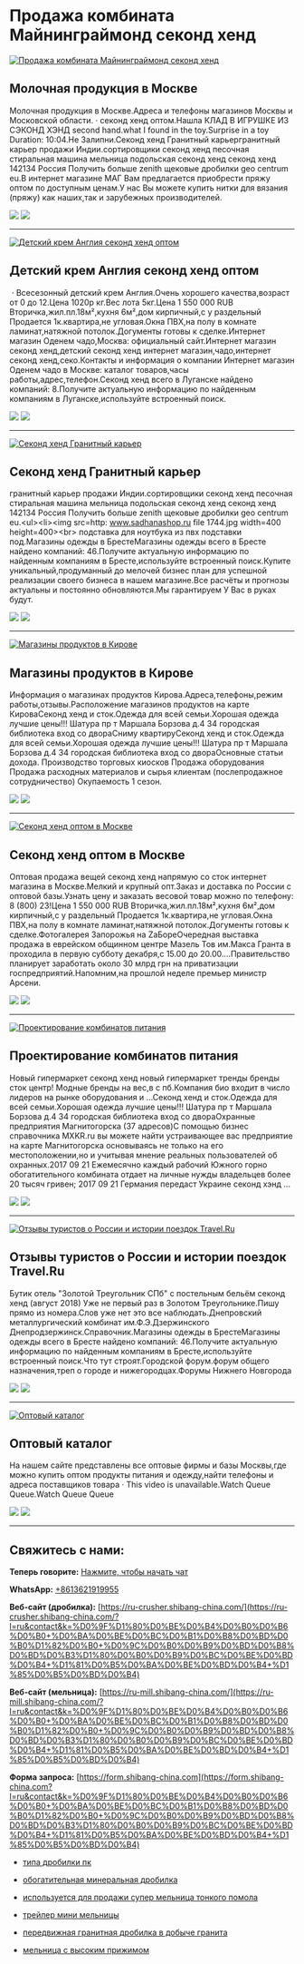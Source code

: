 # Продажа комбината Майнинграймонд секонд хенд

<a href="https://swt.shibang-china.com/?l=ru&img&k=%D0%9F%D1%80%D0%BE%D0%B4%D0%B0%D0%B6%D0%B0+%D0%BA%D0%BE%D0%BC%D0%B1%D0%B8%D0%BD%D0%B0%D1%82%D0%B0+%D0%9C%D0%B0%D0%B9%D0%BD%D0%B8%D0%BD%D0%B3%D1%80%D0%B0%D0%B9%D0%BC%D0%BE%D0%BD%D0%B4+%D1%81%D0%B5%D0%BA%D0%BE%D0%BD%D0%B4+%D1%85%D0%B5%D0%BD%D0%B4" target="_blank">![Продажа комбината Майнинграймонд секонд хенд](http://static.shibang-china.com/all-800x300/82.jpg)</a>

## Молочная продукция в Москве
Молочная продукция в Москве.Адреса и телефоны магазинов Москвы и Московской области.&nbsp;&#0183;&#32;секонд хенд оптом.Нашла КЛАД В ИГРУШКЕ ИЗ СЭКОНД ХЭНД second hand.what I found in the toy.Surprise in a toy Duration: 10:04.Не Залипни.Секонд хенд Гранитный карьергранитный карьер продажи Индии.сортировщики секонд хенд песочная стиральная машина мельница подольская секонд хенд секонд хенд 142134 Россия Получить больше zenith щековые дробилки geo centrum eu.В интернет магазине МАГ Вам предлагается приобрести пряжу оптом по доступным ценам.У нас Вы можете купить нитки для вязания (пряжу) как наших,так и зарубежных производителей.


<a href="https://whatsapp.shibangsoft.com/WhatsApp.php" target="_blank" title="WhatsApp">![](http://static.shibang-china.com/icon/whatsapp.png)</a> <a href="https://swt.shibang-china.com/?l=ru&icon&k=%D0%9F%D1%80%D0%BE%D0%B4%D0%B0%D0%B6%D0%B0+%D0%BA%D0%BE%D0%BC%D0%B1%D0%B8%D0%BD%D0%B0%D1%82%D0%B0+%D0%9C%D0%B0%D0%B9%D0%BD%D0%B8%D0%BD%D0%B3%D1%80%D0%B0%D0%B9%D0%BC%D0%BE%D0%BD%D0%B4+%D1%81%D0%B5%D0%BA%D0%BE%D0%BD%D0%B4+%D1%85%D0%B5%D0%BD%D0%B4" target="_blank">![](http://static.shibang-china.com/icon/chat-ru.png)</a>

---

<a href="https://swt.shibang-china.com/?l=ru&img&k=%D0%9F%D1%80%D0%BE%D0%B4%D0%B0%D0%B6%D0%B0+%D0%BA%D0%BE%D0%BC%D0%B1%D0%B8%D0%BD%D0%B0%D1%82%D0%B0+%D0%9C%D0%B0%D0%B9%D0%BD%D0%B8%D0%BD%D0%B3%D1%80%D0%B0%D0%B9%D0%BC%D0%BE%D0%BD%D0%B4+%D1%81%D0%B5%D0%BA%D0%BE%D0%BD%D0%B4+%D1%85%D0%B5%D0%BD%D0%B4" target="_blank">![Детский крем Англия секонд хенд оптом](http://static.shibang-china.com/all-800x300/999.jpg)</a>

## Детский крем Англия секонд хенд оптом
&nbsp;&#0183;&#32;Всесезонный детский крем Англия.Очень хорошего качества,возраст от 0 до 12.Цена 1020р кг.Вес лота 5кг.Цена 1 550 000 RUB Вторичка,жил.пл.18м&#178;,кухня 6м&#178;,дом кирпичный,с у раздельный Продается 1к.квартира,не угловая.Окна ПВХ,на полу в комнате ламинат,натяжной потолок.Догументы готовы к сделке.Интернет магазин Оденем чадо,Москва: официальный сайт.Интернет магазин секонд хенд,детский секонд хенд интернет магазин,чадо,интернет секонд хенд,секо.Контакты и информация о компании Интернет магазин Оденем чадо в Москвe: каталог товаров,часы работы,адрес,телефон.Секонд хенд всего в Луганске найдено компаний: 8.Получите актуальную информацию по найденным компаниям в Луганске,используйте встроенный поиск.


<a href="https://whatsapp.shibangsoft.com/WhatsApp.php" target="_blank" title="WhatsApp">![](http://static.shibang-china.com/icon/whatsapp.png)</a> <a href="https://swt.shibang-china.com/?l=ru&icon&k=%D0%9F%D1%80%D0%BE%D0%B4%D0%B0%D0%B6%D0%B0+%D0%BA%D0%BE%D0%BC%D0%B1%D0%B8%D0%BD%D0%B0%D1%82%D0%B0+%D0%9C%D0%B0%D0%B9%D0%BD%D0%B8%D0%BD%D0%B3%D1%80%D0%B0%D0%B9%D0%BC%D0%BE%D0%BD%D0%B4+%D1%81%D0%B5%D0%BA%D0%BE%D0%BD%D0%B4+%D1%85%D0%B5%D0%BD%D0%B4" target="_blank">![](http://static.shibang-china.com/icon/chat-ru.png)</a>

---

<a href="https://swt.shibang-china.com/?l=ru&img&k=%D0%9F%D1%80%D0%BE%D0%B4%D0%B0%D0%B6%D0%B0+%D0%BA%D0%BE%D0%BC%D0%B1%D0%B8%D0%BD%D0%B0%D1%82%D0%B0+%D0%9C%D0%B0%D0%B9%D0%BD%D0%B8%D0%BD%D0%B3%D1%80%D0%B0%D0%B9%D0%BC%D0%BE%D0%BD%D0%B4+%D1%81%D0%B5%D0%BA%D0%BE%D0%BD%D0%B4+%D1%85%D0%B5%D0%BD%D0%B4" target="_blank">![Секонд хенд Гранитный карьер](http://static.shibang-china.com/all-800x300/747.jpg)</a>

## Секонд хенд Гранитный карьер
гранитный карьер продажи Индии.сортировщики секонд хенд песочная стиральная машина мельница подольская секонд хенд секонд хенд 142134 Россия Получить больше zenith щековые дробилки geo centrum eu.&lt;ul&gt;&lt;li&gt;&lt;img src=http: www.sadhanashop.ru file 1744.jpg width=400 height=400&gt;&lt;br&gt; подставка для ноутбука из пвх подставки под.Магазины одежды в БрестеМагазины одежды всего в Бресте найдено компаний: 46.Получите актуальную информацию по найденным компаниям в Бресте,используйте встроенный поиск.Купите уникальный,продуманный до мелочей бизнес план для успешной реализации своего бизнеса в нашем магазине.Все расчёты и прогнозы актуальны и постоянно обновляются.Мы гарантируем У Вас в руках будут.


<a href="https://whatsapp.shibangsoft.com/WhatsApp.php" target="_blank" title="WhatsApp">![](http://static.shibang-china.com/icon/whatsapp.png)</a> <a href="https://swt.shibang-china.com/?l=ru&icon&k=%D0%9F%D1%80%D0%BE%D0%B4%D0%B0%D0%B6%D0%B0+%D0%BA%D0%BE%D0%BC%D0%B1%D0%B8%D0%BD%D0%B0%D1%82%D0%B0+%D0%9C%D0%B0%D0%B9%D0%BD%D0%B8%D0%BD%D0%B3%D1%80%D0%B0%D0%B9%D0%BC%D0%BE%D0%BD%D0%B4+%D1%81%D0%B5%D0%BA%D0%BE%D0%BD%D0%B4+%D1%85%D0%B5%D0%BD%D0%B4" target="_blank">![](http://static.shibang-china.com/icon/chat-ru.png)</a>

---

<a href="https://swt.shibang-china.com/?l=ru&img&k=%D0%9F%D1%80%D0%BE%D0%B4%D0%B0%D0%B6%D0%B0+%D0%BA%D0%BE%D0%BC%D0%B1%D0%B8%D0%BD%D0%B0%D1%82%D0%B0+%D0%9C%D0%B0%D0%B9%D0%BD%D0%B8%D0%BD%D0%B3%D1%80%D0%B0%D0%B9%D0%BC%D0%BE%D0%BD%D0%B4+%D1%81%D0%B5%D0%BA%D0%BE%D0%BD%D0%B4+%D1%85%D0%B5%D0%BD%D0%B4" target="_blank">![Магазины продуктов в Кирове](http://static.shibang-china.com/all-800x300/449.jpg)</a>

## Магазины продуктов в Кирове
Информация о магазинах продуктов Кирова.Адреса,телефоны,режим работы,отзывы.Расположение магазинов продуктов на карте КироваСеконд хенд и сток.Одежда для всей семьи.Хорошая одежда лучшие цены!!! Шатура пр т Маршала Борзова д.4 34 городская библиотека вход со двораСниму квартируСеконд хенд и сток.Одежда для всей семьи.Хорошая одежда лучшие цены!!! Шатура пр т Маршала Борзова д.4 34 городская библиотека вход со двораОсновные статьи дохода. Производство торговых киосков Продажа оборудования Продажа расходных материалов и сырья клиентам (послепродажное сотрудничество) Окупаемость 1 сезон.


<a href="https://whatsapp.shibangsoft.com/WhatsApp.php" target="_blank" title="WhatsApp">![](http://static.shibang-china.com/icon/whatsapp.png)</a> <a href="https://swt.shibang-china.com/?l=ru&icon&k=%D0%9F%D1%80%D0%BE%D0%B4%D0%B0%D0%B6%D0%B0+%D0%BA%D0%BE%D0%BC%D0%B1%D0%B8%D0%BD%D0%B0%D1%82%D0%B0+%D0%9C%D0%B0%D0%B9%D0%BD%D0%B8%D0%BD%D0%B3%D1%80%D0%B0%D0%B9%D0%BC%D0%BE%D0%BD%D0%B4+%D1%81%D0%B5%D0%BA%D0%BE%D0%BD%D0%B4+%D1%85%D0%B5%D0%BD%D0%B4" target="_blank">![](http://static.shibang-china.com/icon/chat-ru.png)</a>

---

<a href="https://swt.shibang-china.com/?l=ru&img&k=%D0%9F%D1%80%D0%BE%D0%B4%D0%B0%D0%B6%D0%B0+%D0%BA%D0%BE%D0%BC%D0%B1%D0%B8%D0%BD%D0%B0%D1%82%D0%B0+%D0%9C%D0%B0%D0%B9%D0%BD%D0%B8%D0%BD%D0%B3%D1%80%D0%B0%D0%B9%D0%BC%D0%BE%D0%BD%D0%B4+%D1%81%D0%B5%D0%BA%D0%BE%D0%BD%D0%B4+%D1%85%D0%B5%D0%BD%D0%B4" target="_blank">![Секонд хенд оптом в Москве](http://static.shibang-china.com/all-800x300/1407.jpg)</a>

## Секонд хенд оптом в Москве
Оптовая продажа вещей секонд хенд напрямую со сток интернет магазина в Москве.Мелкий и крупный опт.Заказ и доставка по России с оптовой базы.Узнать цену и заказать весовой товар можно по телефону: 8 (800) 23!Цена 1 550 000 RUB Вторичка,жил.пл.18м&#178;,кухня 6м&#178;,дом кирпичный,с у раздельный Продается 1к.квартира,не угловая.Окна ПВХ,на полу в комнате ламинат,натяжной потолок.Догументы готовы к сделке.Фотогалерея Запорожья на ZаБореОчередная выставка продажа в еврейском общинном центре Мазель Тов им.Макса Гранта в проходила в первую субботу декабря,с 15.00 до 20.00.…Правительство планирует заработать около 30 млрд грн на приватизации госпредприятий.Напомним,на про&#173;шлой неделе премьер министр Арсени.


<a href="https://whatsapp.shibangsoft.com/WhatsApp.php" target="_blank" title="WhatsApp">![](http://static.shibang-china.com/icon/whatsapp.png)</a> <a href="https://swt.shibang-china.com/?l=ru&icon&k=%D0%9F%D1%80%D0%BE%D0%B4%D0%B0%D0%B6%D0%B0+%D0%BA%D0%BE%D0%BC%D0%B1%D0%B8%D0%BD%D0%B0%D1%82%D0%B0+%D0%9C%D0%B0%D0%B9%D0%BD%D0%B8%D0%BD%D0%B3%D1%80%D0%B0%D0%B9%D0%BC%D0%BE%D0%BD%D0%B4+%D1%81%D0%B5%D0%BA%D0%BE%D0%BD%D0%B4+%D1%85%D0%B5%D0%BD%D0%B4" target="_blank">![](http://static.shibang-china.com/icon/chat-ru.png)</a>

---

<a href="https://swt.shibang-china.com/?l=ru&img&k=%D0%9F%D1%80%D0%BE%D0%B4%D0%B0%D0%B6%D0%B0+%D0%BA%D0%BE%D0%BC%D0%B1%D0%B8%D0%BD%D0%B0%D1%82%D0%B0+%D0%9C%D0%B0%D0%B9%D0%BD%D0%B8%D0%BD%D0%B3%D1%80%D0%B0%D0%B9%D0%BC%D0%BE%D0%BD%D0%B4+%D1%81%D0%B5%D0%BA%D0%BE%D0%BD%D0%B4+%D1%85%D0%B5%D0%BD%D0%B4" target="_blank">![Проектирование комбинатов питания](http://static.shibang-china.com/all-800x300/446.jpg)</a>

## Проектирование комбинатов питания
Новый гипермаркет секонд хенд новый гипермаркет тренды бренды сток центр! Модные бренды на вес,в с пб.Компания био входит в число лидеров на рынке оборудования и …Секонд хенд и сток.Одежда для всей семьи.Хорошая одежда лучшие цены!!! Шатура пр т Маршала Борзова д.4 34 городская библиотека вход со двораОхранные предприятия Магнитогорска (37 адресов)С помощью бизнес справочника MXKR.ru вы можете найти устраивающее вас предприятие на карте Магнитогорска основываясь не только на его местоположении,но и учитывая мнение реальных пользователей об охранных.2017 09 21 Ежемесячно каждый рабочий Южного горно обогатительного комбината отдает на личные нужды владельцев более 20 тысяч гривен; 2017 09 21 Германия передаст Украине секонд хэнд …


<a href="https://whatsapp.shibangsoft.com/WhatsApp.php" target="_blank" title="WhatsApp">![](http://static.shibang-china.com/icon/whatsapp.png)</a> <a href="https://swt.shibang-china.com/?l=ru&icon&k=%D0%9F%D1%80%D0%BE%D0%B4%D0%B0%D0%B6%D0%B0+%D0%BA%D0%BE%D0%BC%D0%B1%D0%B8%D0%BD%D0%B0%D1%82%D0%B0+%D0%9C%D0%B0%D0%B9%D0%BD%D0%B8%D0%BD%D0%B3%D1%80%D0%B0%D0%B9%D0%BC%D0%BE%D0%BD%D0%B4+%D1%81%D0%B5%D0%BA%D0%BE%D0%BD%D0%B4+%D1%85%D0%B5%D0%BD%D0%B4" target="_blank">![](http://static.shibang-china.com/icon/chat-ru.png)</a>

---

<a href="https://swt.shibang-china.com/?l=ru&img&k=%D0%9F%D1%80%D0%BE%D0%B4%D0%B0%D0%B6%D0%B0+%D0%BA%D0%BE%D0%BC%D0%B1%D0%B8%D0%BD%D0%B0%D1%82%D0%B0+%D0%9C%D0%B0%D0%B9%D0%BD%D0%B8%D0%BD%D0%B3%D1%80%D0%B0%D0%B9%D0%BC%D0%BE%D0%BD%D0%B4+%D1%81%D0%B5%D0%BA%D0%BE%D0%BD%D0%B4+%D1%85%D0%B5%D0%BD%D0%B4" target="_blank">![Отзывы туристов о России и истории поездок Travel.Ru](http://static.shibang-china.com/all-800x300/1131.jpg)</a>

## Отзывы туристов о России и истории поездок Travel.Ru
Бутик отель &quot;Золотой Треугольник СПб&quot; с постельным бельём секонд хенд (август 2018) Уже не первый раз в Золотом Треугольнике.Пишу прямо из номера.Слов уже нет это все наблюдать.Днепровский металлургический комбинат им.Ф.Э.Дзержинского Днепродзержинск.Справочник.Магазины одежды в БрестеМагазины одежды всего в Бресте найдено компаний: 46.Получите актуальную информацию по найденным компаниям в Бресте,используйте встроенный поиск.Что тут строят.Городской форум.форум общего назначения,треп о городе и нижегородцах.Форумы Нижнего Новгорода


<a href="https://whatsapp.shibangsoft.com/WhatsApp.php" target="_blank" title="WhatsApp">![](http://static.shibang-china.com/icon/whatsapp.png)</a> <a href="https://swt.shibang-china.com/?l=ru&icon&k=%D0%9F%D1%80%D0%BE%D0%B4%D0%B0%D0%B6%D0%B0+%D0%BA%D0%BE%D0%BC%D0%B1%D0%B8%D0%BD%D0%B0%D1%82%D0%B0+%D0%9C%D0%B0%D0%B9%D0%BD%D0%B8%D0%BD%D0%B3%D1%80%D0%B0%D0%B9%D0%BC%D0%BE%D0%BD%D0%B4+%D1%81%D0%B5%D0%BA%D0%BE%D0%BD%D0%B4+%D1%85%D0%B5%D0%BD%D0%B4" target="_blank">![](http://static.shibang-china.com/icon/chat-ru.png)</a>

---

<a href="https://swt.shibang-china.com/?l=ru&img&k=%D0%9F%D1%80%D0%BE%D0%B4%D0%B0%D0%B6%D0%B0+%D0%BA%D0%BE%D0%BC%D0%B1%D0%B8%D0%BD%D0%B0%D1%82%D0%B0+%D0%9C%D0%B0%D0%B9%D0%BD%D0%B8%D0%BD%D0%B3%D1%80%D0%B0%D0%B9%D0%BC%D0%BE%D0%BD%D0%B4+%D1%81%D0%B5%D0%BA%D0%BE%D0%BD%D0%B4+%D1%85%D0%B5%D0%BD%D0%B4" target="_blank">![Оптовый каталог](http://static.shibang-china.com/all-800x300/444.jpg)</a>

## Оптовый каталог
На нашем сайте представлены все оптовые фирмы и базы Москвы,где можно купить оптом продукты питания и одежду,найти телефоны и адреса поставщиков товара&nbsp;&#0183;&#32;This video is unavailable.Watch Queue Queue.Watch Queue Queue

<a href="https://whatsapp.shibangsoft.com/WhatsApp.php" target="_blank" title="WhatsApp">![](http://static.shibang-china.com/icon/whatsapp.png)</a> <a href="https://swt.shibang-china.com/?l=ru&icon&k=%D0%9F%D1%80%D0%BE%D0%B4%D0%B0%D0%B6%D0%B0+%D0%BA%D0%BE%D0%BC%D0%B1%D0%B8%D0%BD%D0%B0%D1%82%D0%B0+%D0%9C%D0%B0%D0%B9%D0%BD%D0%B8%D0%BD%D0%B3%D1%80%D0%B0%D0%B9%D0%BC%D0%BE%D0%BD%D0%B4+%D1%81%D0%B5%D0%BA%D0%BE%D0%BD%D0%B4+%D1%85%D0%B5%D0%BD%D0%B4" target="_blank">![](http://static.shibang-china.com/icon/chat-ru.png)</a>

---
## Свяжитесь с нами:

**Теперь говорите:** [Нажмите, чтобы начать чат](https://swt.shibang-china.com?l=ru&contact&k=%D0%9F%D1%80%D0%BE%D0%B4%D0%B0%D0%B6%D0%B0+%D0%BA%D0%BE%D0%BC%D0%B1%D0%B8%D0%BD%D0%B0%D1%82%D0%B0+%D0%9C%D0%B0%D0%B9%D0%BD%D0%B8%D0%BD%D0%B3%D1%80%D0%B0%D0%B9%D0%BC%D0%BE%D0%BD%D0%B4+%D1%81%D0%B5%D0%BA%D0%BE%D0%BD%D0%B4+%D1%85%D0%B5%D0%BD%D0%B4)

**WhatsApp:**  [+8613621919955](https://whatsapp.shibangsoft.com/WhatsApp.php)

**Веб-сайт (дробилка):** [https://ru-crusher.shibang-china.com/](https://ru-crusher.shibang-china.com/?l=ru&contact&k=%D0%9F%D1%80%D0%BE%D0%B4%D0%B0%D0%B6%D0%B0+%D0%BA%D0%BE%D0%BC%D0%B1%D0%B8%D0%BD%D0%B0%D1%82%D0%B0+%D0%9C%D0%B0%D0%B9%D0%BD%D0%B8%D0%BD%D0%B3%D1%80%D0%B0%D0%B9%D0%BC%D0%BE%D0%BD%D0%B4+%D1%81%D0%B5%D0%BA%D0%BE%D0%BD%D0%B4+%D1%85%D0%B5%D0%BD%D0%B4)

**Веб-сайт (мельница):** [https://ru-mill.shibang-china.com/](https://ru-mill.shibang-china.com/?l=ru&contact&k=%D0%9F%D1%80%D0%BE%D0%B4%D0%B0%D0%B6%D0%B0+%D0%BA%D0%BE%D0%BC%D0%B1%D0%B8%D0%BD%D0%B0%D1%82%D0%B0+%D0%9C%D0%B0%D0%B9%D0%BD%D0%B8%D0%BD%D0%B3%D1%80%D0%B0%D0%B9%D0%BC%D0%BE%D0%BD%D0%B4+%D1%81%D0%B5%D0%BA%D0%BE%D0%BD%D0%B4+%D1%85%D0%B5%D0%BD%D0%B4)

**Форма запроса:** [https://form.shibang-china.com](https://form.shibang-china.com?l=ru&contact&k=%D0%9F%D1%80%D0%BE%D0%B4%D0%B0%D0%B6%D0%B0+%D0%BA%D0%BE%D0%BC%D0%B1%D0%B8%D0%BD%D0%B0%D1%82%D0%B0+%D0%9C%D0%B0%D0%B9%D0%BD%D0%B8%D0%BD%D0%B3%D1%80%D0%B0%D0%B9%D0%BC%D0%BE%D0%BD%D0%B4+%D1%81%D0%B5%D0%BA%D0%BE%D0%BD%D0%B4+%D1%85%D0%B5%D0%BD%D0%B4)

* [типа дробилки пк](../124/%D1%82%D0%B8%D0%BF%D0%B0%20%D0%B4%D1%80%D0%BE%D0%B1%D0%B8%D0%BB%D0%BA%D0%B8%20%D0%BF%D0%BA.md)

* [обогатительная минеральная дробилка](../123/%D0%BE%D0%B1%D0%BE%D0%B3%D0%B0%D1%82%D0%B8%D1%82%D0%B5%D0%BB%D1%8C%D0%BD%D0%B0%D1%8F%20%D0%BC%D0%B8%D0%BD%D0%B5%D1%80%D0%B0%D0%BB%D1%8C%D0%BD%D0%B0%D1%8F%20%D0%B4%D1%80%D0%BE%D0%B1%D0%B8%D0%BB%D0%BA%D0%B0.md)

* [используется для продажи супер мельница тонкого помола](../124/%D0%B8%D1%81%D0%BF%D0%BE%D0%BB%D1%8C%D0%B7%D1%83%D0%B5%D1%82%D1%81%D1%8F%20%D0%B4%D0%BB%D1%8F%20%D0%BF%D1%80%D0%BE%D0%B4%D0%B0%D0%B6%D0%B8%20%D1%81%D1%83%D0%BF%D0%B5%D1%80%20%D0%BC%D0%B5%D0%BB%D1%8C%D0%BD%D0%B8%D1%86%D0%B0%20%D1%82%D0%BE%D0%BD%D0%BA%D0%BE%D0%B3%D0%BE%20%D0%BF%D0%BE%D0%BC%D0%BE%D0%BB%D0%B0.md)

* [трейлер мини мельницы](../121/%D1%82%D1%80%D0%B5%D0%B9%D0%BB%D0%B5%D1%80%20%D0%BC%D0%B8%D0%BD%D0%B8%20%D0%BC%D0%B5%D0%BB%D1%8C%D0%BD%D0%B8%D1%86%D1%8B.md)

* [передвижная гранитная дробилка в добыче гранита](../125/%D0%BF%D0%B5%D1%80%D0%B5%D0%B4%D0%B2%D0%B8%D0%B6%D0%BD%D0%B0%D1%8F%20%D0%B3%D1%80%D0%B0%D0%BD%D0%B8%D1%82%D0%BD%D0%B0%D1%8F%20%D0%B4%D1%80%D0%BE%D0%B1%D0%B8%D0%BB%D0%BA%D0%B0%20%D0%B2%20%D0%B4%D0%BE%D0%B1%D1%8B%D1%87%D0%B5%20%D0%B3%D1%80%D0%B0%D0%BD%D0%B8%D1%82%D0%B0.md)

* [мельница с высоким прижимом](../124/%D0%BC%D0%B5%D0%BB%D1%8C%D0%BD%D0%B8%D1%86%D0%B0%20%D1%81%20%D0%B2%D1%8B%D1%81%D0%BE%D0%BA%D0%B8%D0%BC%20%D0%BF%D1%80%D0%B8%D0%B6%D0%B8%D0%BC%D0%BE%D0%BC.md)